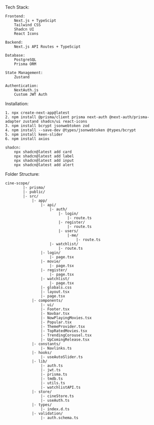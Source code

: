 Tech Stack:

    Frontend:
        Next.js + TypeScipt
        Tailwind CSS
        Shadcn UI
        React Icons

    Backend:
        Next.js API Routes + TypeScipt
    
    Database:
        PostgreSQL
        Prisma ORM

    State Management:
        Zustand

    Authentication:
        NextAuth.js
        Custom JWT Auth

Installation:

    1. npx create-next-app@latest
    2. npm install @prisma/client prisma next-auth @next-auth/prisma-adapter zustand shadcn/ui react-icons
    3. npm install bcrypt jsonwebtoken zod
    4. npm install --save-dev @types/jsonwebtoken @types/bcrypt
    5. npm install keen-slider
    6. npm install axios

    shadcn:
        npx shadcn@latest add card
        npx shadcn@latest add label
        npx shadcn@latest add input
        npx shadcn@latest add alert

Folder Structure:

    cine-scope/
            |- prisma/
            |- public/
            |- src/
                |- app/
                    |- api/
                        |- auth/
                            |- login/
                                |- route.ts
                            |- register/
                                |- route.ts
                            |- users/
                                |-me/
                                    |- route.ts
                        |- watchlist/
                            |- route.ts
                    |- login/
                        |- page.tsx
                    |- movie/
                        |- page.tsx
                    |- register/
                        |- page.tsx
                    |- watchlist/
                        |- page.tsx
                    |- globals.css
                    |- layout.tsx
                    |- page.tsx
                |- components/
                    |- ui/
                    |- Footer.tsx
                    |- Navbar.tsx
                    |- NowPlayingMovies.tsx
                    |- Popular.tsx
                    |- ThemeProvider.tsx
                    |- TopRatedMovies.tsx
                    |- TrendingCorousel.tsx
                    |- UpComingRelease.tsx
                |- constants/
                    |- Navlinks.ts
                |- hooks/
                    |- useAutoSlider.ts
                |- lib/
                    |- auth.ts
                    |- jwt.ts
                    |- prisma.ts
                    |- tmdb.ts
                    |- utils.ts
                    |- watchlistAPI.ts
                |- store/
                    |- cineStore.ts
                    |- useAuth.ts
                |- types/
                    |- index.d.ts
                |- validation/
                    |- auth.schema.ts